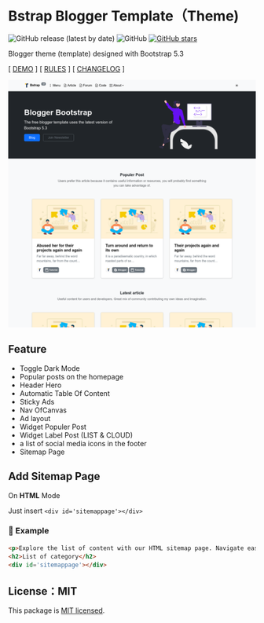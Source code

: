 # Bstrap Blogger Template（Theme)

![GitHub release (latest by date)](https://img.shields.io/github/release/rulnoveid/tbloggerstrap)
![GitHub](https://img.shields.io/github/license/rulnoveid/tbloggerstrap)
[![GitHub stars](https://img.shields.io/github/stars/rulnoveid/tbloggerstrap)](https://github.com/rulnoveid/tbloggerstrap/stargazers)

Blogger theme (template) designed with Bootstrap 5.3

[ [DEMO](https://bstrap.inputekno.com) ] [ [RULES](RULES.md) ] [ [CHANGELOG](CHANGELOG.md) ]

![DEMO](/media/screenshot-homepage.png)

## Feature

- Toggle Dark Mode
- Popular posts on the homepage
- Header Hero
- Automatic Table Of Content
- Sticky Ads
- Nav OfCanvas
- Ad layout
- Widget Populer Post
- Widget Label Post (LIST & CLOUD)
- a list of social media icons in the footer
- Sitemap Page

## Add Sitemap Page

On **HTML** Mode

Just insert ```<div id='sitemappage'></div>```

### 📌 Example

```html
<p>Explore the list of content with our HTML sitemap page. Navigate easily and find what you are looking for by article category.</p>
<h2>List of category</h2>
<div id='sitemappage'></div>
```

## License：MIT

This package is [MIT licensed](https://github.com/rulnoveid/tbloggerstrap/blob/main/LICENSE).
